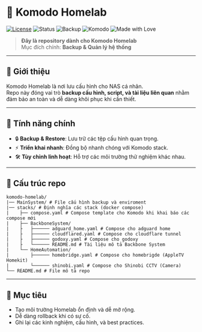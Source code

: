 # 🏡 Komodo Homelab  
[![License](https://img.shields.io/badge/license-MIT-green.svg)](LICENSE)
![Status](https://img.shields.io/badge/status-active-success.svg)
![Backup](https://img.shields.io/badge/backup-automated-blue.svg)
![Komodo](https://img.shields.io/badge/stack-komodo-orange.svg)
![Made with Love](https://img.shields.io/badge/made%20with-❤️-ff69b4.svg)

> **Đây là repository dành cho Komodo Homelab**  
> Mục đích chính: **Backup & Quản lý hệ thống**  

---

## 📌 Giới thiệu  

Komodo Homelab là nơi lưu cấu hình cho NAS cá nhân.  
Repo này đóng vai trò **backup cấu hình, script, và tài liệu liên quan** nhằm đảm bảo an toàn và dễ dàng khôi phục khi cần thiết.  

---

## 🚀 Tính năng chính  

- 🔒 **Backup & Restore**: Lưu trữ các tệp cấu hình quan trọng.  
- ⚡ **Triển khai nhanh**: Đồng bộ nhanh chóng với Komodo stack.  
- 🛠 **Tùy chỉnh linh hoạt**: Hỗ trợ các môi trường thử nghiệm khác nhau.  

---

## 📂 Cấu trúc repo  
```
komodo-homelab/
|── MainSystem/ # File cấu hình backup và enviroment
|── stacks/ # Định nghĩa các stack (docker compose)
|    ├── compose.yaml # Compose template cho Komodo khi khai báo các compose mới
|    ├── BackboneSystem/
|    ├   ├────── adguard_home.yaml # Compose cho adguard home
|    ├   ├────── cloudflared.yaml # Compose cho cloudflare tunnel
|    ├   ├────── godoxy.yaml # Compose cho godoxy
|    ├   └────── README.md # Tài liệu mô tả Backbone System
|    └── HomeAutomation/
|        ├────── homebridge.yaml # Compose cho homebrigde (AppleTV Homekit)
|        └────── shinobi.yaml # Compose cho Shinobi CCTV (Camera)
└── README.md # File mô tả repo
```

---

## 🌱 Mục tiêu  

- Tạo môi trường Homelab ổn định và dễ mở rộng.  
- Dễ dàng rollback khi có sự cố.  
- Ghi lại các kinh nghiệm, cấu hình, và best practices.  
